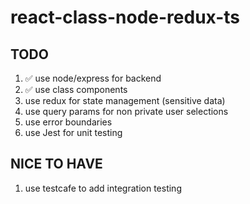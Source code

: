 # react-class-node-redux-ts

## TODO

1. ✅ use node/express for backend
2. ✅ use class components
3. use redux for state management (sensitive data)
4. use query params for non private user selections
5. use error boundaries
6. use Jest for unit testing

## NICE TO HAVE

1. use testcafe to add integration testing
